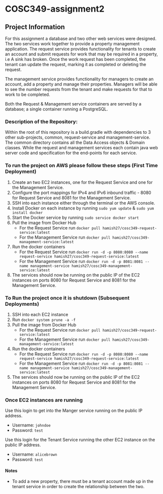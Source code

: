 # COSC349-assignment2

## Project Information
For this assignment a database and two other web services were designed. 
The two services work together to provide a property management application. 
The request service provides functionality for tenants to create an account and submit requests for work that may be required in a property, i.e A sink has broken.
Once the work request has been completed, the tenant can update the request, marking it as completed or deleting the request.


The management service provides functionality for managers to create an account, add a property and manage their properties.
Managers will be able to see the number requests from the tenant and make requests for that to work to be completed.

Both the Request & Management service containers are served by a database; a single container running a PostgreSQL.

### Description of the Repository:
Within the root of this repository is a build.gradle with dependencies to 3 other sub-projects, common, request-service and management-service. 
The common directory contains all the Data Access objects & Domain classes. 
While the request and management services each contain java web server code and specification for the end-points for each service.

### To run the project on AWS please follow these steps (First Time Deployment)
1. Create an two EC2 instances, one for the Request Service and one for the Management Service.
2. Configure the port mappings for IPv4 and IPv6 inbound traffic - 8080 for Request Service and 8081 for the Management Service.
2. SSH into each instance either through the terminal or the AWS console.
3. Install Docker on each instance by running `sudo yum update` & `sudo yum install docker`
4. Start the Docker service by running `sudo service docker start`
5. Pull the image from Docker Hub
    - For the Request Service run `docker pull hamish27/cosc349-request-service:latest`
    - For the Management Service run `docker pull hamish27/cosc349-management-service:latest`
6. Run the docker containers
    - For the Request Service run `docker run -d -p 8080:8080 --name request-service hamish27/cosc349-request-service:latest`
    - For the Management Service run `docker run -d -p 8081:8081 --name management-service hamish27/cosc349-management-service:latest`
7. The services should now be running on the public IP of the EC2 instances on ports 8080 for Request Service and 8081 for the Management Service.


### To Run the project once it is shutdown (Subsequent Deployments)
1. SSH into each EC2 instance 
2. Run `docker system prune -a -f`
3. Pull the image from Docker Hub
    - For the Request Service run `docker pull hamish27/cosc349-request-service:latest`
    - For the Management Service run `docker pull hamish27/cosc349-management-service:latest`
4. Run the docker containers
    - For the Request Service run `docker run -d -p 8080:8080 --name request-service hamish27/cosc349-request-service:latest`
    - For the Management Service run `docker run -d -p 8081:8081 --name management-service hamish27/cosc349-management-service:latest`
5. The services should now be running on the public IP of the EC2 instances on ports 8080 for Request Service and 8081 for the Management Service.


### Once EC2 instances are running 

Use this login to get into the Manger service running on the public IP address.
* Username: `johndoe`
* Password: `test`

Use this login for the Tenant Service running the other EC2 instance on the public IP address.
* Username: `alicebrown`
* Password: `test`


#### Notes

* To add a new property, there must be a tenant account made up in the tenant service in order to create the relationship between the two.



